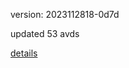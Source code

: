 version: 2023112818-0d7d

updated 53 avds

[details](https://github.com/0x74f917491bfa7ebfa379/ali_avd_db/blob/master/change_log/2023/11/28/18/0d7d.txt)